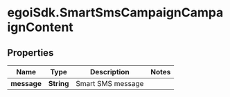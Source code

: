 # egoiSdk.SmartSmsCampaignCampaignContent

## Properties
Name | Type | Description | Notes
------------ | ------------- | ------------- | -------------
**message** | **String** | Smart SMS message | 


